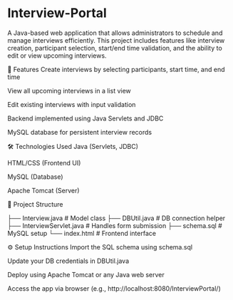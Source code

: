 # Interview-Portal

A Java-based web application that allows administrators to schedule and manage interviews efficiently. This project includes features like interview creation, participant selection, start/end time validation, and the ability to edit or view upcoming interviews.

🔧 Features
Create interviews by selecting participants, start time, and end time

View all upcoming interviews in a list view

Edit existing interviews with input validation

Backend implemented using Java Servlets and JDBC

MySQL database for persistent interview records

🛠️ Technologies Used
Java (Servlets, JDBC)

HTML/CSS (Frontend UI)

MySQL (Database)

Apache Tomcat (Server)

📂 Project Structure

├── Interview.java            # Model class
├── DBUtil.java               # DB connection helper
├── InterviewServlet.java     # Handles form submission
├── schema.sql                # MySQL setup
└── index.html                # Frontend interface


⚙️ Setup Instructions
Import the SQL schema using schema.sql

Update your DB credentials in DBUtil.java

Deploy using Apache Tomcat or any Java web server

Access the app via browser (e.g., http://localhost:8080/InterviewPortal/)
